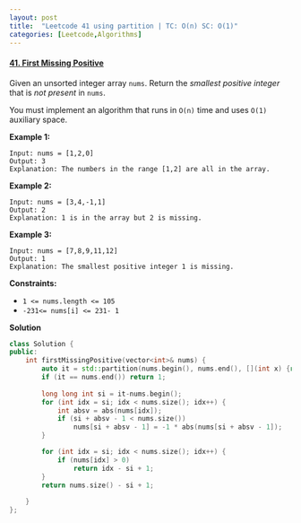 ```yaml
---
layout: post
title:  "Leetcode 41 using partition | TC: O(n) SC: O(1)"
categories: [Leetcode,Algorithms]
---
```


#### [41. First Missing Positive](https://leetcode.com/problems/first-missing-positive/) 

Given an unsorted integer array `nums`. Return the  *smallest positive integer*  that is  *not present*  in `nums`.

You must implement an algorithm that runs in `O(n)` time and uses `O(1)` auxiliary space.

**Example 1:**
```
Input: nums = [1,2,0]
Output: 3
Explanation: The numbers in the range [1,2] are all in the array.
```

**Example 2:**
```
Input: nums = [3,4,-1,1]
Output: 2
Explanation: 1 is in the array but 2 is missing.
```

**Example 3:**
```
Input: nums = [7,8,9,11,12]
Output: 1
Explanation: The smallest positive integer 1 is missing.
```

**Constraints:**
 
- `1 <= nums.length <= 105`
- `-231<= nums[i] <= 231- 1`

**Solution**
```cpp
class Solution {
public:
    int firstMissingPositive(vector<int>& nums) {
        auto it = std::partition(nums.begin(), nums.end(), [](int x) {return x <= 0;});
        if (it == nums.end()) return 1;
        
        long long int si = it-nums.begin();
        for (int idx = si; idx < nums.size(); idx++) {
            int absv = abs(nums[idx]);
            if (si + absv - 1 < nums.size())
                nums[si + absv - 1] = -1 * abs(nums[si + absv - 1]);
        }

        for (int idx = si; idx < nums.size(); idx++) {
            if (nums[idx] > 0)
                return idx - si + 1;
        }
        return nums.size() - si + 1;
        
    }
};
```